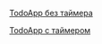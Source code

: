 <a href="https://todo-app-two-flax.vercel.app">TodoApp без таймера</a>

<a href="https://todo-dx2x12xsa-georgiysids-projects.vercel.app/#">TodoApp с таймером</a>



